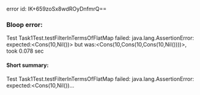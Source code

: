 error id: IK+659zoSx8wdROyDnfmrQ==
### Bloop error:

Test Task1Test.testFilterInTermsOfFlatMap failed: java.lang.AssertionError: expected:<Cons(10,Nil())> but was:<Cons(10,Cons(10,Cons(10,Nil())))>, took 0.078 sec
#### Short summary: 

Test Task1Test.testFilterInTermsOfFlatMap failed: java.lang.AssertionError: expected:<Cons(10,Nil())...